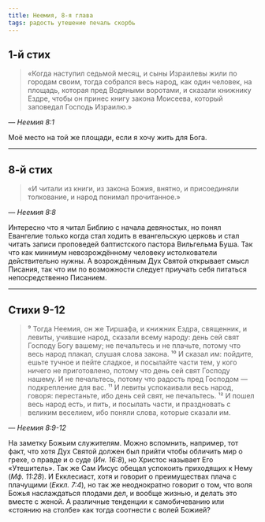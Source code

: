 ```yaml
---
title: Неемия, 8-я глава
tags: радость утешение печаль скорбь
---
```


## 1-й стих

> «Когда наступил седьмой месяц, и сыны Израилевы жили по городам своим, тогда собрался весь народ, как один человек, на площадь,
> которая пред Водяными воротами, и сказали книжнику Ездре, чтобы он принес книгу закона Моисеева, который заповедал Господь Израилю.»

— <cite>Неемия 8:1</cite>

Моё место на той же площади, если я хочу жить для Бога.

***

## 8-й стих

> «И читали из книги, из закона Божия, внятно, и присоединяли толкование, и народ понимал прочитанное.»

— <cite>Неемия 8:8</cite>

Интересно что я читал Библию с начала девяностых, но понял Евангелие только когда стал ходить в евангельскую церковь и стал читать записи проповедей баптистского пастора Вильгельма Буша. Так что как минимум невозрождённому человеку истолкователи действительно нужны. А возрождённым Дух Святой открывает смысл Писания, так что им по возможности следует приучать себя питаться непосредственно Писанием.

***

## Стихи 9-12

> ⁹ Тогда Неемия, он же Тиршафа, и книжник Ездра, священник, и левиты, учившие народ, сказали всему народу:
> день сей свят Господу Богу вашему; не печальтесь и не плачьте, потому что весь народ плакал, слушая слова закона.
> ¹⁰ И сказал им: пойдите, ешьте тучное и пейте сладкое, и посылайте части тем, у кого ничего не приготовлено,
> потому что день сей свят Господу нашему. И не печальтесь, потому что радость пред Господом — подкрепление для вас.
> ¹¹ И левиты успокаивали весь народ, говоря: перестаньте, ибо день сей свят, не печальтесь.
> ¹² И пошел весь народ есть, и пить, и посылать части, и праздновать с великим веселием, ибо поняли слова,
> которые сказали им.

— <cite>Неемия 8:9-12</cite>

На заметку Божьим служителям. Можно вспомнить, например, тот факт, что хотя Дух Святой должен был прийти
чтобы обличить мир о грехе, о правде и о суде (<cite>Ин. 16:8</cite>), но Христос называет Его «Утешитель».
Так же Сам Иисус обещал успокоить приходящих к Нему (<cite>Мф. 11:28</cite>). И Екклесиаст, хотя и говорит о преимуществах
плача с плачущими (<cite>Еккл. 7:4</cite>), но так же неоднократно говорит о том, что воля Божья наслаждаться плодами дел, и вообще жизнью, и делать это вместе с женой. А различные тенденции
к самобичеванию или «стоянию на столбе» как тогда соотнести с волей Божией?

